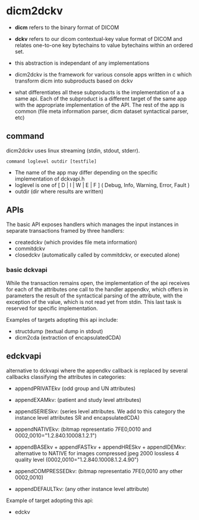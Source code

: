 # dicm2dckv

- **dicm** refers to the binary format of DICOM

- **dckv** refers to our dicom contextual-key value format of DICOM and relates one-to-one key bytechains to value bytechains within an ordered set.

- this abstraction is independant of any implementations

- dicm2dckv is the framework  for various console apps written in  c which transform dicm into subproducts based on dckv

- what differentiates all these subproducts is the implementation of a a same api. Each of the subproduct is a different target of the same app with the appropriate implementation of the API. The rest of the app is common (file meta information parser, dicm dataset syntactical parser, etc)



## command

dicm2dckv uses linux streaming (stdin, stdout, stderr).

```
command loglevel outdir [testfile]
```

- The name of the app may differ depending on the specific implementation of dckvapi.h
- loglevel is one of [ D | I | W | E | F ] ( Debug, Info, Warning, Error, Fault )
- outdir (dir where results are written)

## APIs

The basic API exposes handlers which manages the input instances in separate transactions framed by three handlers:
-  createdckv (which provides file meta information)
- commitdckv
- closedckv (automatically called by commitdckv, or executed alone)

### basic dckvapi

While the transaction remains open, the implementation of the api receives for each of the attributes one call to the handler appendkv, which offers in parameters the result of the syntactical parsing of the attribute, with the exception of the value, which is not read yet from stdin. This last task is reserved for specific implementation.

Examples of targets adopting this api include:

- structdump (textual dump in stdout)
- dicm2cda (extraction of encapsulatedCDA)

## edckvapi

alternative to dckvapi where the appendkv callback is replaced by several callbacks classifying the attributes in categories:

- appendPRIVATEkv (odd group and UN attributes)

- appendEXAMkv: (patient and study level attributes)

- appendSERIESkv: (series level attributes. We add to this category the instance level attributes SR and encapsulatedCDA)


- appendNATIVEkv: (bitmap representatio 7FE0,0010 and 0002,0010="1.2.840.10008.1.2.1")

- appendBASEkv + appendFASTkv + appendHRESkv + appendIDEMkv: alternative to NATIVE for images compressed jpeg 2000 lossless 4 quality level (0002,0010="1.2.840.10008.1.2.4.90")

- appendCOMPRESSEDkv: (bitmap representatio 7FE0,0010 any other  0002,0010)


- appendDEFAULTkv: (any other instance level attribute)
  
 
 Example of target adopting this api:
 
- edckv
